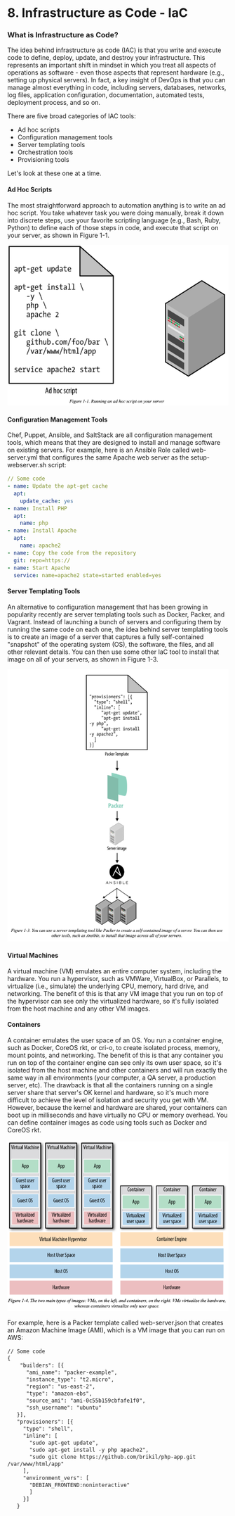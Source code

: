 # 8. Infrastructure as Code - IaC



### What is Infrastructure as Code?

The idea behind infrastructure as code (IAC) is that you write and execute code to define, deploy, update, and destroy your infrastructure. This represents an important shift in mindset in which you treat all aspects of operations as software - even those aspects that represent hardware (e.g., setting up physical servers). In fact, a key insight of DevOps is that you can manage almost everything in code, including servers, databases, networks, log files, application configuration, documentation, automated tests, deployment process, and so on.&#x20;

There are five broad categories of IAC tools:

* Ad hoc scripts
* Configuration management tools
* Server templating tools
* Orchestration tools
* Provisioning tools

Let's look at these one at a time.&#x20;

#### Ad Hoc Scripts

The most straightforward approach to automation anything is to write an ad hoc script. You take whatever task you were doing manually, break it down into discrete steps, use your favorite scripting language (e.g., Bash, Ruby, Python) to define each of those steps in code, and execute that script on your server, as shown in Figure 1-1.&#x20;

![](<../../.gitbook/assets/Screen Shot 2022-10-28 at 2.15.19 pm.png>)



#### Configuration Management Tools

Chef, Puppet, Ansible, and SaltStack are all configuration management tools, which means that they are designed to install and manage software on existing servers. For example, here is an Ansible Role called web-server.yml that configures the same Apache web server as the setup-webserver.sh script:&#x20;

```yaml
// Some code
- name: Update the apt-get cache
  apt:
    update_cache: yes
- name: Install PHP
  apt:
    name: php
- name: Install Apache
  apt:
    name: apache2
- name: Copy the code from the repository
  git: repo=https:// 
- name: Start Apache
  service: name=apache2 state=started enabled=yes
```

#### Server Templating Tools

An alternative to configuration management that has been growing in popularity recently are server templating tools such as Docker, Packer, and Vagrant. Instead of launching a bunch of servers and configuring them by running the same code on each one, the idea behind server templating tools is to create an image of a server that captures a fully self-contained "snapshot" of the operating system (OS), the software, the files, and all other relevant details. You can then use some other IaC tool to install that image on all of your servers, as shown in Figure 1-3.&#x20;

![](<../../.gitbook/assets/Screen Shot 2022-10-28 at 2.34.26 pm.png>)

#### Virtual Machines&#x20;

A virtual machine (VM) emulates an entire computer system, including the hardware. You run a hypervisor, such as VMWare, VirtualBox, or Parallels, to virtualize (i.e., simulate) the underlying CPU, memory, hard drive, and networking. The benefit of this is that any VM image that you run on top of the hypervisor can see only the virtualized hardware, so it's fully isolated from the host machine and any other VM images.&#x20;

#### Containers

A container emulates the user space of an OS. You run a container engine, such as Docker, CoreOS rkt, or cri-o, to create isolated process, memory, mount points, and networking. The benefit of this is that any container you run on top of the container engine can see only its own user space, so it's isolated from the host machine and other containers and will run exactly the same way in all environments (your computer, a QA server, a production server, etc). The drawback is that all the containers running on a single server share that server's OK kernel and hardware, so it's much more difficult to achieve the level of isolation and security you get with VM. However, because the kernel and hardware are shared, your containers can boot up in milliseconds and have virtually no CPU or memory overhead. You can define container images as code using tools such as Docker and CoreOS rkt. \
\
![](<../../.gitbook/assets/Screen Shot 2022-10-28 at 2.48.21 pm.png>)

For example, here is a Packer template called web-server.json that creates an Amazon Machine Image (AMI), which is a VM image that you can run on AWS:

```
// Some code
{
    "builders": [{
      "ami_name": "packer-example",
      "instance_type": "t2.micro",
      "region": "us-east-2",
      "type": "amazon-ebs",
      "source_ami": "ami-0c55b159cbfafe1f0",
      "ssh_username": "ubuntu"
   }],
   "provisioners": [{
     "type": "shell", 
     "inline": [
       "sudo apt-get update",
       "sudo apt-get install -y php apache2",
       "sudo git clone https://github.com/brikil/php-app.git /var/www/html/app"
     ],
     "environment_vers": [
       "DEBIAN_FRONTEND:noninteractive"
       ]
     }]
   }     
```
